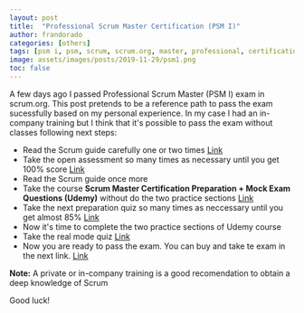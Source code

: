 ```yaml
---
layout: post
title:  "Professional Scrum Master Certification (PSM I)"
author: frandorado
categories: [others]
tags: [psm i, psm, scrum, scrum.org, master, professional, certification]
image: assets/images/posts/2019-11-29/psm1.png
toc: false
---
```


A few days ago I passed Professional Scrum Master (PSM I) exam in scrum.org. This post pretends to be a reference path to pass the exam sucessfully based on my personal experience. In my case I had an in-company training but I think that it's possible to pass the exam without classes following next steps:

* Read the Scrum guide carefully one or two times [Link](http://www.scrumguides.org/index.html)
* Take the open assessment so many times as necessary until you get 100% score [Link](https://www.classmarker.com/online-test/start/?quiz=vek54a6ec10658ef)
* Read the Scrum guide once more
* Take the course **Scrum Master Certification Preparation + Mock Exam Questions (Udemy)** without do the two practice sections [Link](https://www.udemy.com/course/scrum-master-certification-preparation-mock-exam-questions-psm-i/)
* Take the next preparation quiz so many times as neccessary until you get almost 85% [Link](https://mlapshin.com/index.php/scrum-quizzes/sm-learning-mode/)
* Now it's time to complete the two practice sections of Udemy course
* Take the real mode quiz [Link](https://mlapshin.com/index.php/scrum-quizzes/sm-real-mode/)
* Now you are ready to pass the exam. You can buy and take te exam in the next link. [Link](https://www.scrum.org/professional-scrum-certifications/professional-scrum-master-assessments)

**Note:** A private or in-company training is a good recomendation to obtain a deep knowledge of Scrum 

Good luck!